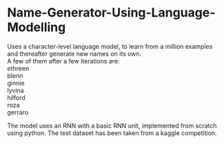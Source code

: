 # Name-Generator-Using-Language-Modelling

Uses a character-level language model, to learn from a million examples and thereafter generate new names on its own.  
A few of them after a few iterations are:  
ethreen  
blenn  
ginnie  
lyvina  
hilford  
roza  
gerraro  
  
The model uses an RNN with a basic RNN unit, implemented from scratch using python. The test dataset has been taken from a kaggle competition.
